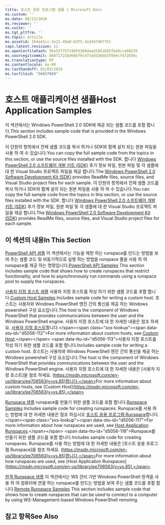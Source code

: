 ```yaml
---
title: 호스트 응용 프로그램 샘플 | Microsoft Docs
ms.custom: ''
ms.date: 09/13/2016
ms.reviewer: ''
ms.suite: ''
ms.tgt_pltfrm: ''
ms.topic: article
ms.assetid: 2b4a41cc-2e22-49a0-b375-2e2447967751
caps.latest.revision: 11
ms.openlocfilehash: 95e537757c90f6309daed1b61b92fb4dcca66570
ms.sourcegitcommit: b6871f21bd666f9cd71dd336bb3f844cf472b56c
ms.translationtype: MT
ms.contentlocale: ko-KR
ms.lasthandoff: 02/03/2019
ms.locfileid: "56857869"
---
```

# <a name="host-application-samples"></a><span data-ttu-id="d5056-102">호스트 애플리케이션 샘플</span><span class="sxs-lookup"><span data-stu-id="d5056-102">Host Application Samples</span></span>

<span data-ttu-id="d5056-103">이 섹션에서는 Windows PowerShell 2.0 SDK에 제공 되는 샘플 코드를 포함 합니다.</span><span class="sxs-lookup"><span data-stu-id="d5056-103">This section includes sample code that is provided in the Windows PowerShell 2.0 SDK.</span></span>

 <span data-ttu-id="d5056-104">이 단원의 항목에서 전체 샘플 코드를 복사 하거나 SDK와 함께 설치 되는 원본 파일을 사용 하 여 수 있습니다.</span><span class="sxs-lookup"><span data-stu-id="d5056-104">You can copy the full sample code from the topics in this section, or use the source files installed with the SDK.</span></span> <span data-ttu-id="d5056-105">합니다 [Windows PowerShell 2.0 소프트웨어 개발 키트 (SDK)](https://www.microsoft.com/en-us/download/details.aspx?id=2560) 추가 정보 파일, 원본 파일 및 각 샘플에 대 한 Visual Studio 프로젝트 파일을 제공 합니다.</span><span class="sxs-lookup"><span data-stu-id="d5056-105">The [Windows PowerShell 2.0 Software Development Kit (SDK)](https://www.microsoft.com/en-us/download/details.aspx?id=2560) provides ReadMe files, source files, and Visual Studio project files for each sample.</span></span>
<span data-ttu-id="d5056-106">이 단원의 항목에서 전체 샘플 코드를 복사 하거나 SDK와 함께 설치 되는 원본 파일을 사용 하 여 수 있습니다.</span><span class="sxs-lookup"><span data-stu-id="d5056-106">You can copy the full sample code from the topics in this section, or use the source files installed with the SDK.</span></span> <span data-ttu-id="d5056-107">합니다 [Windows PowerShell 2.0 소프트웨어 개발 키트 (SDK)](https://www.microsoft.com/en-us/download/details.aspx?id=2560) 추가 정보 파일, 원본 파일 및 각 샘플에 대 한 Visual Studio 프로젝트 파일을 제공 합니다.</span><span class="sxs-lookup"><span data-stu-id="d5056-107">The [Windows PowerShell 2.0 Software Development Kit (SDK)](https://www.microsoft.com/en-us/download/details.aspx?id=2560) provides ReadMe files, source files, and Visual Studio project files for each sample.</span></span>

## <a name="in-this-section"></a><span data-ttu-id="d5056-108">이 섹션의 내용</span><span class="sxs-lookup"><span data-stu-id="d5056-108">In This Section</span></span>

 <span data-ttu-id="d5056-109">[PowerShell API 샘플](./windows-powershell-api-samples.md) 이 섹션에서는 기능을 제한 하는 runspace를 만드는 방법을 보여 주는 샘플 코드 및 비동기적으로 실행 하는 방법을 runspace 풀을 사용 하 여 runspace를 제공 하는 명령입니다.</span><span class="sxs-lookup"><span data-stu-id="d5056-109">[PowerShell API Samples](./windows-powershell-api-samples.md) This section includes sample code that shows how to create runspaces that restrict functionality, and how to asynchronously run commands using a runspace pool to supply the runspaces.</span></span>

 <span data-ttu-id="d5056-110">[사용자 지정 호스트 샘플](./custom-host-samples.md) 사용자 지정 호스트를 작성 하기 위한 샘플 코드를 포함 합니다.</span><span class="sxs-lookup"><span data-stu-id="d5056-110">[Custom Host Samples](./custom-host-samples.md) Includes sample code for writing a custom host.</span></span> <span data-ttu-id="d5056-111">호스트는 사용자와 Windows PowerShell 엔진 간의 통신을 제공 하는 Windows powershell 구성 요소입니다.</span><span class="sxs-lookup"><span data-stu-id="d5056-111">The host is the component of Windows PowerShell that provides communications between the user and the Windows PowerShell engine.</span></span> <span data-ttu-id="d5056-112">사용자 지정 호스트에 대 한 자세한 내용은 참조 하세요. [사용자 지정 호스트](https://msdn.microsoft.com/en-us/library/ee706563(v=vs.85).aspx)합니다.</span><span class="sxs-lookup"><span data-stu-id="d5056-112">For more information about custom hosts, see [Custom Host](https://msdn.microsoft.com/en-us/library/ee706563(v=vs.85).aspx).</span></span>
<span data-ttu-id="d5056-113">사용자 지정 호스트를 작성 하기 위한 샘플 코드를 포함 합니다.</span><span class="sxs-lookup"><span data-stu-id="d5056-113">Includes sample code for writing a custom host.</span></span> <span data-ttu-id="d5056-114">호스트는 사용자와 Windows PowerShell 엔진 간의 통신을 제공 하는 Windows powershell 구성 요소입니다.</span><span class="sxs-lookup"><span data-stu-id="d5056-114">The host is the component of Windows PowerShell that provides communications between the user and the Windows PowerShell engine.</span></span> <span data-ttu-id="d5056-115">사용자 지정 호스트에 대 한 자세한 내용은 [사용자 지정 호스트]을 참조 하세요. (https://msdn.microsoft.com/en-us/library/ee706563(v=vs.85)합니다.</span><span class="sxs-lookup"><span data-stu-id="d5056-115">For more information about custom hosts, see [Custom Host](https://msdn.microsoft.com/en-us/library/ee706563(v=vs.85).</span></span>

 <span data-ttu-id="d5056-116">[Runspace 샘플](./runspace-samples.md) runspace를 만들기 위한 샘플 코드를 포함 합니다.</span><span class="sxs-lookup"><span data-stu-id="d5056-116">[Runspace Samples](./runspace-samples.md) Includes sample code for creating runspaces.</span></span> <span data-ttu-id="d5056-117">Runspace를 사용 하는 방법에 대 한 자세한 내용은 참조 하십시오 [호스트 응용 프로그램 Runspace](https://msdn.microsoft.com/en-us/library/ee706563(v=vs.85).aspx)합니다.</span><span class="sxs-lookup"><span data-stu-id="d5056-117">For more information about how runspaces are used, see [Host Application Runspaces](https://msdn.microsoft.com/en-us/library/ee706563(v=vs.85).aspx).</span></span>
<span data-ttu-id="d5056-118">Runspace를 만들기 위한 샘플 코드를 포함 합니다.</span><span class="sxs-lookup"><span data-stu-id="d5056-118">Includes sample code for creating runspaces.</span></span> <span data-ttu-id="d5056-119">Runspace를 사용 하는 방법에 대 한 자세한 내용은 [호스트 응용 프로그램 Runspace]을 참조 하세요. (https://msdn.microsoft.com/en-us/library/ee706563(v=vs.85)합니다.</span><span class="sxs-lookup"><span data-stu-id="d5056-119">For more information about how runspaces are used, see [Host Application Runspaces](https://msdn.microsoft.com/en-us/library/ee706563(v=vs.85).</span></span>

 <span data-ttu-id="d5056-120">[원격 Runspace 샘플](./remote-runspace-samples.md) 이 섹션에서는 WS 관리 기반 Windows PowerShell 원격을 사용 하 여 컴퓨터에 연결 하는 runspace를 만드는 방법을 보여 주는 샘플 코드를 포함 합니다.</span><span class="sxs-lookup"><span data-stu-id="d5056-120">[Remote Runspace Samples](./remote-runspace-samples.md) This section includes sample code that shows how to create runspaces that can be used to connect to a computer by using WS-Management-based Windows PowerShell remoting.</span></span>

## <a name="see-also"></a><span data-ttu-id="d5056-121">참고 항목</span><span class="sxs-lookup"><span data-stu-id="d5056-121">See Also</span></span>
